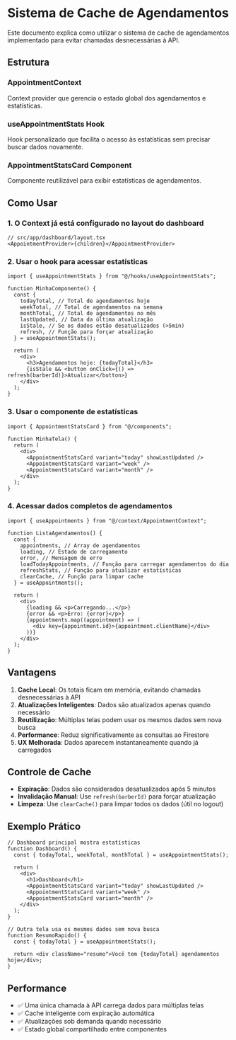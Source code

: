 # Sistema de Cache de Agendamentos

Este documento explica como utilizar o sistema de cache de agendamentos implementado para evitar chamadas desnecessárias à API.

## Estrutura

### AppointmentContext

Context provider que gerencia o estado global dos agendamentos e estatísticas.

### useAppointmentStats Hook

Hook personalizado que facilita o acesso às estatísticas sem precisar buscar dados novamente.

### AppointmentStatsCard Component

Componente reutilizável para exibir estatísticas de agendamentos.

## Como Usar

### 1. O Context já está configurado no layout do dashboard

```tsx
// src/app/dashboard/layout.tsx
<AppointmentProvider>{children}</AppointmentProvider>
```

### 2. Usar o hook para acessar estatísticas

```tsx
import { useAppointmentStats } from "@/hooks/useAppointmentStats";

function MinhaComponente() {
  const {
    todayTotal, // Total de agendamentos hoje
    weekTotal, // Total de agendamentos na semana
    monthTotal, // Total de agendamentos no mês
    lastUpdated, // Data da última atualização
    isStale, // Se os dados estão desatualizados (>5min)
    refresh, // Função para forçar atualização
  } = useAppointmentStats();

  return (
    <div>
      <h3>Agendamentos hoje: {todayTotal}</h3>
      {isStale && <button onClick={() => refresh(barberId)}>Atualizar</button>}
    </div>
  );
}
```

### 3. Usar o componente de estatísticas

```tsx
import { AppointmentStatsCard } from "@/components";

function MinhaTela() {
  return (
    <div>
      <AppointmentStatsCard variant="today" showLastUpdated />
      <AppointmentStatsCard variant="week" />
      <AppointmentStatsCard variant="month" />
    </div>
  );
}
```

### 4. Acessar dados completos de agendamentos

```tsx
import { useAppointments } from "@/context/AppointmentContext";

function ListaAgendamentos() {
  const {
    appointments, // Array de agendamentos
    loading, // Estado de carregamento
    error, // Mensagem de erro
    loadTodayAppointments, // Função para carregar agendamentos do dia
    refreshStats, // Função para atualizar estatísticas
    clearCache, // Função para limpar cache
  } = useAppointments();

  return (
    <div>
      {loading && <p>Carregando...</p>}
      {error && <p>Erro: {error}</p>}
      {appointments.map((appointment) => (
        <div key={appointment.id}>{appointment.clientName}</div>
      ))}
    </div>
  );
}
```

## Vantagens

1. **Cache Local**: Os totais ficam em memória, evitando chamadas desnecessárias à API
2. **Atualizações Inteligentes**: Dados são atualizados apenas quando necessário
3. **Reutilização**: Múltiplas telas podem usar os mesmos dados sem nova busca
4. **Performance**: Reduz significativamente as consultas ao Firestore
5. **UX Melhorada**: Dados aparecem instantaneamente quando já carregados

## Controle de Cache

- **Expiração**: Dados são considerados desatualizados após 5 minutos
- **Invalidação Manual**: Use `refresh(barberId)` para forçar atualização
- **Limpeza**: Use `clearCache()` para limpar todos os dados (útil no logout)

## Exemplo Prático

```tsx
// Dashboard principal mostra estatísticas
function Dashboard() {
  const { todayTotal, weekTotal, monthTotal } = useAppointmentStats();

  return (
    <div>
      <h1>Dashboard</h1>
      <AppointmentStatsCard variant="today" showLastUpdated />
      <AppointmentStatsCard variant="week" />
      <AppointmentStatsCard variant="month" />
    </div>
  );
}

// Outra tela usa os mesmos dados sem nova busca
function ResumoRapido() {
  const { todayTotal } = useAppointmentStats();

  return <div className="resumo">Você tem {todayTotal} agendamentos hoje</div>;
}
```

## Performance

- ✅ Uma única chamada à API carrega dados para múltiplas telas
- ✅ Cache inteligente com expiração automática
- ✅ Atualizações sob demanda quando necessário
- ✅ Estado global compartilhado entre componentes
